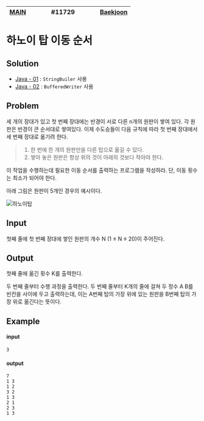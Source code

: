 [MAIN](../../README.md)|<img width=50/>#11729<img width=50/>|[Baekjoon](https://www.acmicpc.net/problem/11729)
-|-|-

# 하노이 탑 이동 순서

## Solution

- [Java - 01](Java01.java) : `StringBuiler` 사용
- [Java - 02](Java02.java) : `BufferedWriter` 사용

## Problem

세 개의 장대가 있고 첫 번째 장대에는 반경이 서로 다른 n개의 원판이 쌓여 있다. 각 원판은 반경이 큰 순서대로 쌓여있다. 이제 수도승들이 다음 규칙에 따라 첫 번째 장대에서 세 번째 장대로 옮기려 한다.

> 1. 한 번에 한 개의 원판만을 다른 탑으로 옮길 수 있다.
> 2. 쌓아 놓은 원판은 항상 위의 것이 아래의 것보다 작아야 한다.

이 작업을 수행하는데 필요한 이동 순서를 출력하는 프로그램을 작성하라. 단, 이동 횟수는 최소가 되어야 한다.

아래 그림은 원판이 5개인 경우의 예시이다.

![하노이탑](https://onlinejudgeimages.s3-ap-northeast-1.amazonaws.com/problem/11729/hanoi.png)

## Input

첫째 줄에 첫 번째 장대에 쌓인 원판의 개수 N (1 ≤ N ≤ 20)이 주어진다.

## Output

첫째 줄에 옮긴 횟수 K를 출력한다.

두 번째 줄부터 수행 과정을 출력한다. 두 번째 줄부터 K개의 줄에 걸쳐 두 정수 A B를 빈칸을 사이에 두고 출력하는데, 이는 A번째 탑의 가장 위에 있는 원판을 B번째 탑의 가장 위로 옮긴다는 뜻이다.

## Example

#### input

```
3
```

#### output

```
7
1 3
1 2
3 2
1 3
2 1
2 3
1 3
```